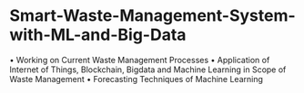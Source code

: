 # Smart-Waste-Management-System-with-ML-and-Big-Data


• Working on Current Waste Management Processes
• Application of Internet of Things, Blockchain, Bigdata and Machine Learning in Scope of Waste Management
• Forecasting Techniques of Machine Learning

